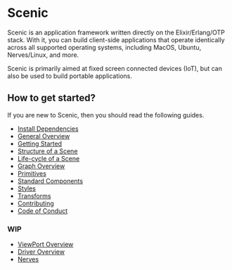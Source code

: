 # Scenic

Scenic is an application framework written directly on the Elixir/Erlang/OTP
stack. With it, you can build client-side applications that operate identically
across all supported operating systems, including MacOS, Ubuntu, Nerves/Linux,
and more.

Scenic is primarily aimed at fixed screen connected devices (IoT), but can also
be used to build portable applications.

## How to get started?

If you are new to Scenic, then you should read the following guides.

* [Install Dependencies](install_dependencies.html)
* [General Overview](overview_general.html)
* [Getting Started](getting_started.html)
* [Structure of a Scene](overview_scene.html)
* [Life-cycle of a Scene](scene_lifecycle.html)
* [Graph Overview](overview_graph.html)
* [Primitives](Scenic.Primitives.html)
* [Standard Components](Scenic.Components.html)
* [Styles](overview_styles.html)
* [Transforms](overview_transforms.html)
* [Contributing](contributing.html)
* [Code of Conduct](code_of_conduct.html)

### WIP

* [ViewPort Overview](overview_viewport.html)
* [Driver Overview](overview_driver.html)
* [Nerves](getting_started_nerves.html)